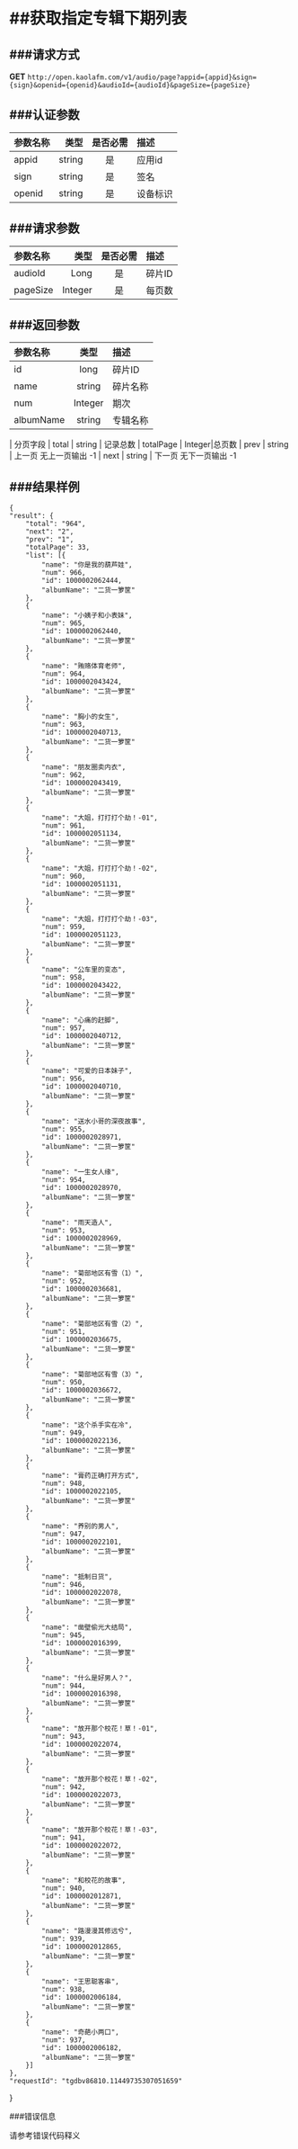##获取指定专辑下期列表
===
###请求方式
---

**GET** `http://open.kaolafm.com/v1/audio/page?appid={appid}&sign={sign}&openid={openid}&audioId={audioId}&pageSize={pageSize}`

###认证参数
---
| 参数名称 | 类型    | 是否必需 |描述
|:------- |-------:|:------:|:----|
| appid   | string |   是   |应用id
| sign    | string |   是   |签名
| openid  | string |   是   |设备标识


###请求参数
---

| 参数名称 | 类型    | 是否必需 |描述
|:------- |-------:|:------:|:----|
| audioId   | Long |   是   |碎片ID
| pageSize    | Integer |   是   |每页数



###返回参数
---

| 参数名称 | 类型    | 描述 
|:------- |:-------:|:------|
|id	 | long	 | 碎片ID
| name	| string	| 碎片名称
| num	| Integer	| 期次
| albumName | string	| 专辑名称

| 分页字段
| total	| string	| 记录总数
| totalPage | Integer|总页数
| prev	| string	| 上一页 无上一页输出 -1
| next	| string	| 下一页 无下一页输出 -1




###结果样例
---

    {
	"result": {
		"total": "964",
		"next": "2",
		"prev": "1",
		"totalPage": 33,
		"list": [{
			"name": "你是我的葫芦娃",
			"num": 966,
			"id": 1000002062444,
			"albumName": "二货一箩筐"
		},
		{
			"name": "小姨子和小表妹",
			"num": 965,
			"id": 1000002062440,
			"albumName": "二货一箩筐"
		},
		{
			"name": "贿赂体育老师",
			"num": 964,
			"id": 1000002043424,
			"albumName": "二货一箩筐"
		},
		{
			"name": "胸小的女生",
			"num": 963,
			"id": 1000002040713,
			"albumName": "二货一箩筐"
		},
		{
			"name": "朋友圈卖内衣",
			"num": 962,
			"id": 1000002043419,
			"albumName": "二货一箩筐"
		},
		{
			"name": "大姐，打打打个劫！-01",
			"num": 961,
			"id": 1000002051134,
			"albumName": "二货一箩筐"
		},
		{
			"name": "大姐，打打打个劫！-02",
			"num": 960,
			"id": 1000002051131,
			"albumName": "二货一箩筐"
		},
		{
			"name": "大姐，打打打个劫！-03",
			"num": 959,
			"id": 1000002051123,
			"albumName": "二货一箩筐"
		},
		{
			"name": "公车里的变态",
			"num": 958,
			"id": 1000002043422,
			"albumName": "二货一箩筐"
		},
		{
			"name": "心痛的赶脚",
			"num": 957,
			"id": 1000002040712,
			"albumName": "二货一箩筐"
		},
		{
			"name": "可爱的日本妹子",
			"num": 956,
			"id": 1000002040710,
			"albumName": "二货一箩筐"
		},
		{
			"name": "送水小哥的深夜故事",
			"num": 955,
			"id": 1000002028971,
			"albumName": "二货一箩筐"
		},
		{
			"name": "一生女人缘",
			"num": 954,
			"id": 1000002028970,
			"albumName": "二货一箩筐"
		},
		{
			"name": "雨天造人",
			"num": 953,
			"id": 1000002028969,
			"albumName": "二货一箩筐"
		},
		{
			"name": "菊部地区有雪（1）",
			"num": 952,
			"id": 1000002036681,
			"albumName": "二货一箩筐"
		},
		{
			"name": "菊部地区有雪（2）",
			"num": 951,
			"id": 1000002036675,
			"albumName": "二货一箩筐"
		},
		{
			"name": "菊部地区有雪（3）",
			"num": 950,
			"id": 1000002036672,
			"albumName": "二货一箩筐"
		},
		{
			"name": "这个杀手实在冷",
			"num": 949,
			"id": 1000002022136,
			"albumName": "二货一箩筐"
		},
		{
			"name": "膏药正确打开方式",
			"num": 948,
			"id": 1000002022105,
			"albumName": "二货一箩筐"
		},
		{
			"name": "养别的男人",
			"num": 947,
			"id": 1000002022101,
			"albumName": "二货一箩筐"
		},
		{
			"name": "抵制日货",
			"num": 946,
			"id": 1000002022078,
			"albumName": "二货一箩筐"
		},
		{
			"name": "凿壁偷光大结局",
			"num": 945,
			"id": 1000002016399,
			"albumName": "二货一箩筐"
		},
		{
			"name": "什么是好男人？",
			"num": 944,
			"id": 1000002016398,
			"albumName": "二货一箩筐"
		},
		{
			"name": "放开那个校花！草！-01",
			"num": 943,
			"id": 1000002022074,
			"albumName": "二货一箩筐"
		},
		{
			"name": "放开那个校花！草！-02",
			"num": 942,
			"id": 1000002022073,
			"albumName": "二货一箩筐"
		},
		{
			"name": "放开那个校花！草！-03",
			"num": 941,
			"id": 1000002022072,
			"albumName": "二货一箩筐"
		},
		{
			"name": "和校花的故事",
			"num": 940,
			"id": 1000002012871,
			"albumName": "二货一箩筐"
		},
		{
			"name": "路漫漫其修远兮",
			"num": 939,
			"id": 1000002012865,
			"albumName": "二货一箩筐"
		},
		{
			"name": "王思聪客串",
			"num": 938,
			"id": 1000002006184,
			"albumName": "二货一箩筐"
		},
		{
			"name": "奇葩小两口",
			"num": 937,
			"id": 1000002006182,
			"albumName": "二货一箩筐"
		}]
	},
	"requestId": "tgdbv86810.11449735307051659"
}

###错误信息

请参考错误代码释义

